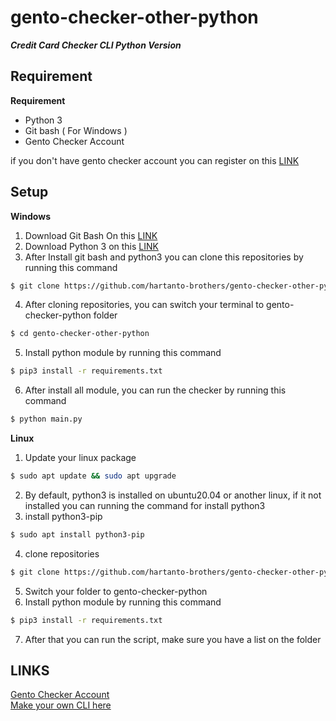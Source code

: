 # gento-checker-other-python
***Credit Card Checker CLI Python Version***


## Requirement
**Requirement**

* Python 3
* Git bash ( For Windows )
* Gento Checker Account

if you don't have gento checker account you can register on this [LINK](https://gento.live/page/auth/register)

## Setup
**Windows**

1. Download Git Bash On this [LINK](https://github.com/git-for-windows/git/releases/download/v2.42.0.windows.2/Git-2.42.0.2-64-bit.exe)
2. Download Python 3 on this [LINK](https://www.python.org/ftp/python/3.11.6/python-3.11.6-amd64.exe)
3. After Install git bash and python3 you can clone this repositories by running this command
```bash
$ git clone https://github.com/hartanto-brothers/gento-checker-other-python
```
4. After cloning repositories, you can switch your terminal to gento-checker-python folder
```bash
$ cd gento-checker-other-python
```
5. Install python module by running this command
```bash
$ pip3 install -r requirements.txt
```
6. After install all module, you can run the checker by running this command
```bash
$ python main.py
```

**Linux**

1. Update your linux package
```bash
$ sudo apt update && sudo apt upgrade
``` 
2. By default, python3 is installed on ubuntu20.04 or another linux, if it not installed you can running the command for install python3
3. install python3-pip
```bash
$ sudo apt install python3-pip
```
4. clone repositories
```bash
$ git clone https://github.com/hartanto-brothers/gento-checker-other-python
```
5. Switch your folder to gento-checker-python
6. Install python module by running this command
```bash
$ pip3 install -r requirements.txt
```
7. After that you can run the script, make sure you have a list on the folder



## LINKS
[Gento Checker Account](https://gento.live/page/auth/register) <br>
[Make your own CLI here](https://gento.systems/documentation)